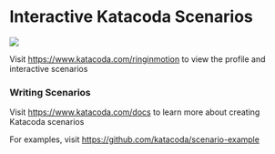 # Interactive Katacoda Scenarios

[![](http://shields.katacoda.com/katacoda/ringinmotion/count.svg)](https://www.katacoda.com/ringinmotion "Get your profile on Katacoda.com")

Visit https://www.katacoda.com/ringinmotion to view the profile and interactive scenarios

### Writing Scenarios
Visit https://www.katacoda.com/docs to learn more about creating Katacoda scenarios

For examples, visit https://github.com/katacoda/scenario-example
